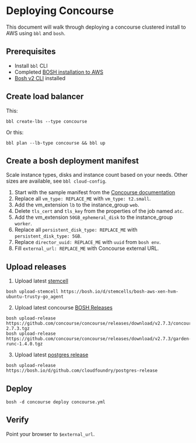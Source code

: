 # Deploying Concourse

This document will walk through deploying a concourse clustered
install to AWS using `bbl` and `bosh`.

## Prerequisites

* Install `bbl` CLI
* Completed [BOSH installation to AWS](https://github.com/cloudfoundry/bosh-bootloader/blob/master/docs/getting-started-aws.md)
* [Bosh v2 CLI](https://bosh.io/docs/cli-v2.html) installed

## Create load balancer

This:

```
bbl create-lbs --type concourse
```

Or this:

```
bbl plan --lb-type concourse && bbl up
```

## Create a bosh deployment manifest

Scale instance types, disks and instance count based on your needs.
Other sizes are available, see `bbl cloud-config`.

1. Start with the sample manifest from the
[Concourse documentation](http://concourse.ci/clusters-with-bosh.html)
2. Replace all `vm_type: REPLACE_ME` with `vm_type: t2.small`.
3. Add the vm_extension `lb` to the instance_group `web`.
4. Delete `tls_cert` and `tls_key` from the properties of the job named `atc`.
5. Add the vm_extension `50GB_ephemeral_disk` to the instance_group `worker`.
6. Replace all `persistent_disk_type: REPLACE_ME` with `persistent_disk_type: 5GB`.
7. Replace `director_uuid: REPLACE_ME` with `uuid` from `bosh env`.
8. Fill `external_url: REPLACE_ME` with Concourse external URL.

## Upload releases

1. Upload latest [stemcell](http://bosh.io/stemcells)
```
bosh upload-stemcell https://bosh.io/d/stemcells/bosh-aws-xen-hvm-ubuntu-trusty-go_agent
```
2. Upload latest concourse [BOSH Releases](http://concourse.ci/downloads.html)
```
bosh upload-release https://github.com/concourse/concourse/releases/download/v2.7.3/concourse-2.7.3.tgz
bosh upload-release https://github.com/concourse/concourse/releases/download/v2.7.3/garden-runc-1.4.0.tgz
```
3. Upload latest [postgres release](http://bosh.io/releases/github.com/cloudfoundry/postgres-release?all=1)
```
bosh upload-release https://bosh.io/d/github.com/cloudfoundry/postgres-release
```

## Deploy

```
bosh -d concourse deploy concourse.yml
```

## Verify

Point your browser to `$external_url`.
